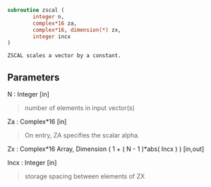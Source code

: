 ```fortran
subroutine zscal (
		integer n,
		complex*16 za,
		complex*16, dimension(*) zx,
		integer incx
)
```

    ZSCAL scales a vector by a constant.

## Parameters
N : Integer [in]
> number of elements in input vector(s)

Za : Complex*16 [in]
> On entry, ZA specifies the scalar alpha.

Zx : Complex*16 Array, Dimension ( 1 + ( N - 1 )*abs( Incx ) ) [in,out]

Incx : Integer [in]
> storage spacing between elements of ZX

